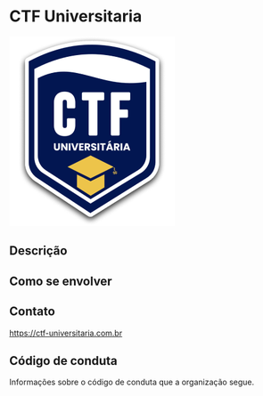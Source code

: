 # CTF Universitaria

![Logo](https://github.com/CTF-Universitaria/.github/blob/main/logo.png)

## Descrição


## Como se envolver


## Contato

https://ctf-universitaria.com.br

## Código de conduta

Informações sobre o código de conduta que a organização segue.
